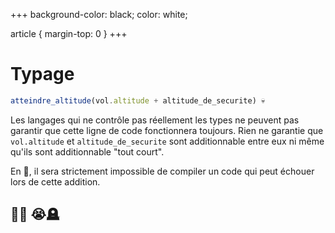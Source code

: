 +++
background-color: black;
color: white;  

article {
    margin-top: 0
}
+++
# Typage

```typescript
atteindre_altitude(vol.altitude + altitude_de_securite) 💀
```

Les langages qui ne contrôle pas réellement les types ne peuvent
pas garantir que cette ligne de code fonctionnera toujours. Rien
ne garantie que `vol.altitude` et `altitude_de_securite` sont
additionnable entre eux ni même qu'ils sont additionnable "tout court". 

En 🦀, il sera strictement impossible de compiler un code qui peut échouer
lors de cette addition.

## 🛫💥 😭🪦
